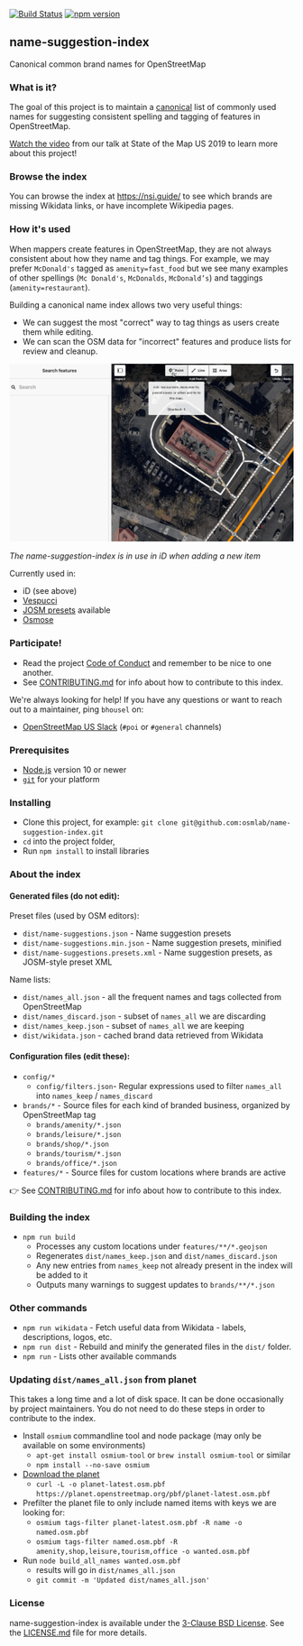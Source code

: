 [![Build Status](https://travis-ci.org/osmlab/name-suggestion-index.svg?branch=master)](https://travis-ci.org/osmlab/name-suggestion-index)
[![npm version](https://badge.fury.io/js/name-suggestion-index.svg)](https://badge.fury.io/js/name-suggestion-index)

## name-suggestion-index

Canonical common brand names for OpenStreetMap

### What is it?

The goal of this project is to maintain a [canonical](https://en.wikipedia.org/wiki/Canonicalization)
list of commonly used names for suggesting consistent spelling and tagging of features
in OpenStreetMap.

[Watch the video](https://2019.stateofthemap.us/program/sat/mapping-brands-with-the-name-suggestion-index.html) from our talk at State of the Map US 2019 to learn more about this project!

### Browse the index

You can browse the index at <https://nsi.guide/> to see which brands are missing Wikidata links, or have incomplete Wikipedia pages.

### How it's used

When mappers create features in OpenStreetMap, they are not always consistent about how they
name and tag things. For example, we may prefer `McDonald's` tagged as `amenity=fast_food`
but we see many examples of other spellings (`Mc Donald's`, `McDonalds`, `McDonald’s`) and
taggings (`amenity=restaurant`).

Building a canonical name index allows two very useful things:

- We can suggest the most "correct" way to tag things as users create them while editing.
- We can scan the OSM data for "incorrect" features and produce lists for review and cleanup.

<img width="1017px" alt="Name Suggestion Index in use in iD" src="https://raw.githubusercontent.com/osmlab/name-suggestion-index/master/docs/img/nsi-in-iD.gif"/>

*The name-suggestion-index is in use in iD when adding a new item*

Currently used in:
- iD (see above)
- [Vespucci](http://vespucci.io/tutorials/name_suggestions/)
- [JOSM presets](https://josm.openstreetmap.de/wiki/Help/Preferences/Map#TaggingPresets) available
- [Osmose](http://osmose.openstreetmap.fr/en/errors/?item=3130)

### Participate!

- Read the project [Code of Conduct](CODE_OF_CONDUCT.md) and remember to be nice to one another.
- See [CONTRIBUTING.md](CONTRIBUTING.md) for info about how to contribute to this index.

We're always looking for help!  If you have any questions or want to reach out to a maintainer, ping `bhousel` on:
- [OpenStreetMap US Slack](https://slack.openstreetmap.us/)
(`#poi` or `#general` channels)

### Prerequisites

- [Node.js](https://nodejs.org/) version 10 or newer
- [`git`](https://www.atlassian.com/git/tutorials/install-git/) for your platform

### Installing

- Clone this project, for example:
  `git clone git@github.com:osmlab/name-suggestion-index.git`
- `cd` into the project folder,
- Run `npm install` to install libraries

### About the index

#### Generated files (do not edit):

Preset files (used by OSM editors):
* `dist/name-suggestions.json` - Name suggestion presets
* `dist/name-suggestions.min.json` - Name suggestion presets, minified
* `dist/name-suggestions.presets.xml` - Name suggestion presets, as JOSM-style preset XML

Name lists:
* `dist/names_all.json` - all the frequent names and tags collected from OpenStreetMap
* `dist/names_discard.json` - subset of `names_all` we are discarding
* `dist/names_keep.json` - subset of `names_all` we are keeping
* `dist/wikidata.json` - cached brand data retrieved from Wikidata

#### Configuration files (edit these):

* `config/*`
  * `config/filters.json`- Regular expressions used to filter `names_all` into `names_keep` / `names_discard`
* `brands/*` - Source files for each kind of branded business, organized by OpenStreetMap tag
  * `brands/amenity/*.json`
  * `brands/leisure/*.json`
  * `brands/shop/*.json`
  * `brands/tourism/*.json`
  * `brands/office/*.json`
* `features/*` - Source files for custom locations where brands are active

:point_right: See [CONTRIBUTING.md](CONTRIBUTING.md) for info about how to contribute to this index.

### Building the index

- `npm run build`
  - Processes any custom locations under `features/**/*.geojson`
  - Regenerates `dist/names_keep.json` and `dist/names_discard.json`
  - Any new entries from `names_keep` not already present in the index will be added to it
  - Outputs many warnings to suggest updates to `brands/**/*.json`

### Other commands

- `npm run wikidata` - Fetch useful data from Wikidata - labels, descriptions, logos, etc.
- `npm run dist` - Rebuild and minify the generated files in the `dist/` folder.
- `npm run` - Lists other available commands

### Updating `dist/names_all.json` from planet

This takes a long time and a lot of disk space. It can be done occasionally by project maintainers.
You do not need to do these steps in order to contribute to the index.

- Install `osmium` commandline tool and node package (may only be available on some environments)
  - `apt-get install osmium-tool` or `brew install osmium-tool` or similar
  - `npm install --no-save osmium`
- [Download the planet](http://planet.osm.org/pbf/)
  - `curl -L -o planet-latest.osm.pbf https://planet.openstreetmap.org/pbf/planet-latest.osm.pbf`
- Prefilter the planet file to only include named items with keys we are looking for:
  - `osmium tags-filter planet-latest.osm.pbf -R name -o named.osm.pbf`
  - `osmium tags-filter named.osm.pbf -R amenity,shop,leisure,tourism,office -o wanted.osm.pbf`
- Run `node build_all_names wanted.osm.pbf`
  - results will go in `dist/names_all.json`
  - `git commit -m 'Updated dist/names_all.json'`

### License

name-suggestion-index is available under the [3-Clause BSD License](https://opensource.org/licenses/BSD-3-Clause).
See the [LICENSE.md](LICENSE.md) file for more details.
